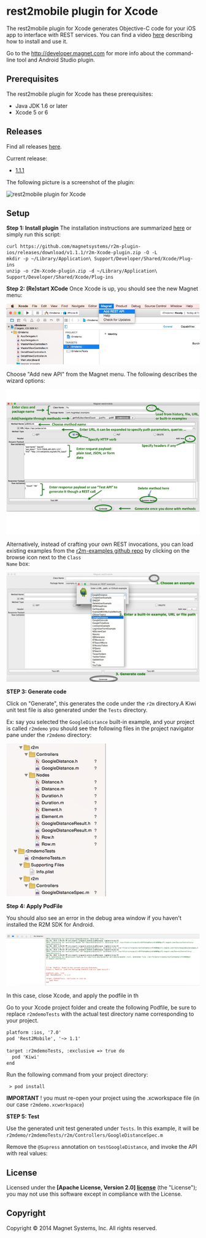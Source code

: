 rest2mobile plugin for Xcode
==============

The rest2mobile plugin for Xcode generates Objective-C code for your iOS app to interface with REST services. You can find a video [here](http://youtu.be/6qVBB5bKCaM) describing how to install and use it.

Go to the http://developer.magnet.com for more info about the command-line tool and Android Studio plugin.

## Prerequisites
The rest2mobile plugin for Xcode has these prerequisites:

* Java JDK 1.6 or later
* Xcode 5 or 6

## Releases

Find all releases [here](https://github.com/magnetsystems/r2m-plugin-ios/releases).

Current release:
* [1.1.1](https://github.com/magnetsystems/r2m-plugin-ios/releases/download/v1.1.1)
 

The following picture is a screenshot of the plugin: 

![rest2mobile plugin for Xcode](https://github.com/magnetsystems/rest2mobile/blob/master/docimg/r2m-xcode.jpg)


## Setup

__Step 1: Install plugin__
The installation instructions are summarized [here](http://developer.magnet.com/ios) or simply run this script:

```
curl https://github.com/magnetsystems/r2m-plugin-ios/releases/download/v1.1.1/r2m-Xcode-plugin.zip -O -L
mkdir -p ~/Library/Application\ Support/Developer/Shared/Xcode/Plug-ins
unzip -o r2m-Xcode-plugin.zip -d ~/Library/Application\ Support/Developer/Shared/Xcode/Plug-ins
```

__Step 2: (Re)start XCode__
Once Xcode is up, you should see the new Magnet menu:

![rest2mobile plugin main menu](doc/img/R2M-menu.jpg)

Choose "Add new API" from the Magnet menu. The following describes the wizard options:

![rest2mobile plugin wizard](doc/img/R2M-wizard-description.jpg)

Alternatively, instead of crafting your own REST invocations, you can load existing examples from the [r2m-examples github repo](https://github.com/magnetsystems/r2m-examples) by clicking on the browse icon next to the <code>Class Name</code> box:

![rest2mobile plugin download menu](doc/img/R2M-download.jpg)

__STEP 3: Generate code__

Click on "Generate", this generates the code under the <code>r2m</code> directory.A Kiwi unit test file is also generated under the <code><projectName>Tests</code> directory.

Ex: say you selected the <code>GoogleDistance</code> built-in example, and your project is called <code>r2mdemo</code> you should see the following files in the project navigator pane under the <code>r2mdemo</code> directory:

![rest2mobile generated classes](doc/img/R2M-generated-classes.jpg)

__Step 4: Apply PodFile__

You should also see an error in the debug area window if you haven't installed the R2M SDK for Android. 

![rest2mobile podfile warning](doc/img/R2M-podfile-warning.jpg)

In this case, close Xcode, and apply the podfile in th

Go to your Xcode project folder and create the following Podfile, be sure to replace <code>r2mdemoTests</code> with the actual test directory name corresponding to your project.
```
platform :ios, '7.0'
pod 'Rest2Mobile', '~> 1.1'

target :r2mdemoTests, :exclusive => true do
  pod 'Kiwi'
end
```

Run the following command from your project directory:
``` 
 > pod install
``` 
__IMPORTANT__ ! you must re-open your project using the .xcworkspace file (in our case <code>r2mdemo.xcworkspace</code>)


__STEP 5: Test__

Use the generated unit test generated under <code><projectName>Tests</code>. In this example, it will be
<code>r2mdemo/r2mdemoTests/r2m/Controllers/GoogleDistanceSpec.m</code>

Remove the <code>@Supress</code> annotation on <code>testGoogleDistance</code>, and invoke the API with real values:

## License

Licensed under the **[Apache License, Version 2.0] [license]** (the "License");
you may not use this software except in compliance with the License.

## Copyright

Copyright © 2014 Magnet Systems, Inc. All rights reserved.

[website]: http://developer.magnet.com
[techdoc]: https://github.com/magnetsystems/rest2mobile/wiki
[r2m-plugin-android]:https://github.com/magnetsystems/r2m-plugin-android/
[r2m-plugin-ios]:https://github.com/magnetsystems/r2m-plugin-ios/
[r2m-cli]:https://github.com/magnetsystems/r2m-cli/
[license]: http://www.apache.org/licenses/LICENSE-2.0
[r2m wiki]:https://github.com/magnetsystems/r2m-cli/wiki
